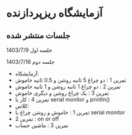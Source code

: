 # آزمایشگاه ریزپردازنده
## جلسات منتشر شده
جلسه اول 1403/7/9

جلسه دوم 1403/7/16
* آزمایشکاه:
* تمرین 1 : دو چراغ 5 ثانیه روشن و 0.5 ثانیه خاموش
* تمرین 2 : دو چراغ 1 ثانیه روشن و 1 ثانیه خاموش
* تمرین 3 : یک چراغ روشن و دیگری خاموش
* تمرین 4 : کار با serial monitor و println()
* کلاس:
* تمرین 1 : خاموش و روشن چراغ با serial monitor
* تمرین 2 : on or off
* تمرین 3 : ماشین حساب

